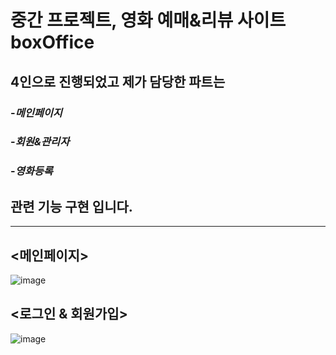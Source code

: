 
# 중간 프로젝트, 영화 예매&리뷰 사이트 boxOffice
## 4인으로 진행되었고 제가 담당한 파트는  
### -_메인페이지_  
### -_회원&관리자_  
### -_영화등록_  
## 관련 기능 구현 입니다.  

***
## <메인페이지>
![image](https://user-images.githubusercontent.com/102139584/173027608-21f717c7-cfc1-4f04-9f1e-e1d1c0fa806e.png)  
##  
## <로그인 & 회원가입>
![image](https://user-images.githubusercontent.com/102139584/173034086-5a9aae0d-8e65-4f01-a8e9-2a246dd146db.png)



